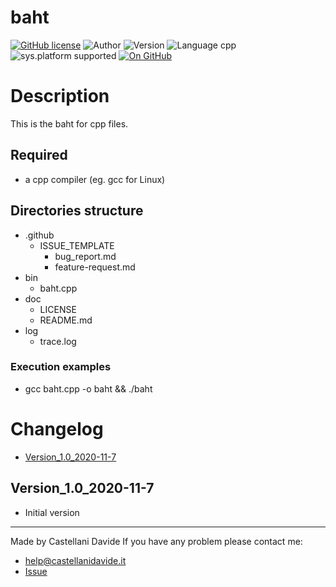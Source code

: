 # baht
[![GitHub license](https://img.shields.io/badge/licence-GNU-green?style=flat)](https://github.com/CastellaniDavide/baht/blob/master/LICENSE) ![Author](https://img.shields.io/badge/author-Castellani%20Davide-green?style=flat) ![Version](https://img.shields.io/badge/version-v01.01-blue?style=flat) ![Language cpp](https://img.shields.io/badge/language-cpp-yellowgreen?style=flat) ![sys.platform supported](https://img.shields.io/badge/OS%20platform%20supported-All-blue?style=flat) [![On GitHub](https://img.shields.io/badge/on%20GitHub-True-green?style=flat&logo=github)](https://github.com/CastellaniDavide/baht)

# Description
This is the baht for cpp files.

## Required
 - a cpp compiler (eg. gcc for Linux)
 

## Directories structure
 - .github
   - ISSUE_TEMPLATE
     - bug_report.md
     - feature-request.md
 - bin
	 - baht.cpp
 - doc
   - LICENSE
   - README.md
 - log
	 - trace.log
   
### Execution examples
 - gcc baht.cpp -o baht && ./baht

# Changelog
 - [Version_1.0_2020-11-7](#Version_10_2020-11-7)


## Version_1.0_2020-11-7
 - Initial version

---
Made by Castellani Davide 
If you have any problem please contact me:
- help@castellanidavide.it
- [Issue](https://github.com/CastellaniDavide/baht/issues)
